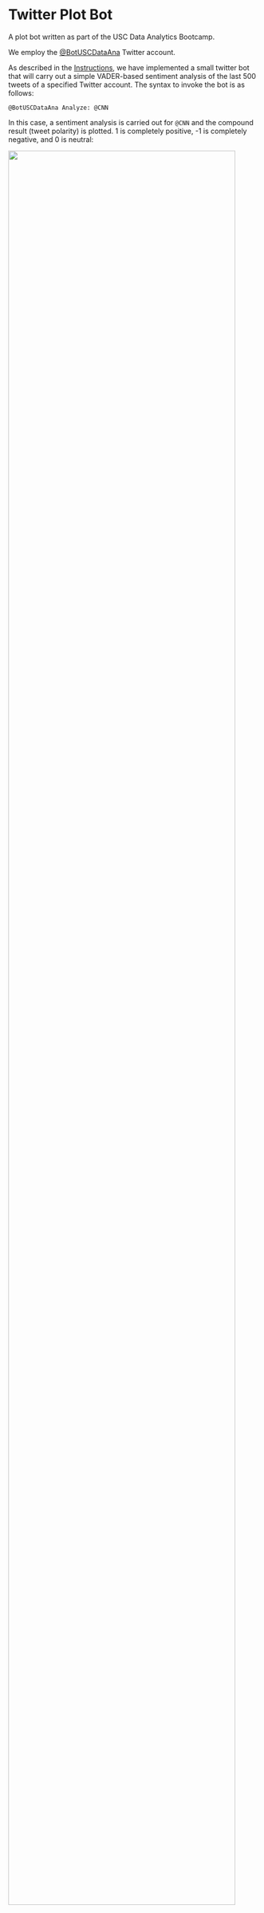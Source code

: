 # Twitter Plot Bot
A plot bot written as part of the USC Data Analytics Bootcamp.

We employ the [@BotUSCDataAna](https://twitter.com/BotUSCDataAna) Twitter account.

As described in the [Instructions](Instructions/README.md), we have implemented a small twitter bot that will carry out a simple VADER-based sentiment analysis of the last 500 tweets of a specified Twitter account. The syntax to invoke the bot is as follows:

```@BotUSCDataAna Analyze: @CNN```

In this case, a sentiment analysis is carried out for <code>@CNN</code> and the compound result (tweet polarity) is plotted. 1 is completely positive, -1 is completely negative, and 0 is neutral:

<img src="images/CNN.png" width=95%>

Note that the bot always replies to the requesting user using <code>in\_reply\_to\_status\_id</code>. So its tweets show up only in its "Tweets & Replies" section and not on its home timeline.

Note: I deviated from the instructions in the following way: The instructions said to ignore requests for analysis of Twitter users who've already been analyzed. I found this to be a too strict restriction. Instead, requests for the same analysis will only be ignored if they come from the same requester. Two different Twitter users can still request the same analysis and will be served by the bot!

Here are some additional analyses:

<img src="images/bariweiss.png" width=95%>
<img src="images/lanow.png" width=95%>
<img src="images/cnnbrk.png" width=95%>
